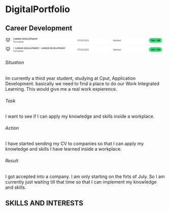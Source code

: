 # DigitalPortfolio
## Career Development
![Evidence](https://github.com/Keeuwbuck/DigitalPortfolio/blob/9db419dadaa7753c1e9f19ff7789a3362167ba0e/career%20development.png)

###### Situation
Im currently a third year student, studying at Cput, Application Development. basically we need to find a place to do our Work Integrated Learning. This would give me a real work expierence.

###### Task
I want to see if I can apply my knowledge and skills inside a workplace.

###### Action
I have started sending my CV to companies so that I can apply my knowledge and skills I have learned inside a workplace.

###### Result
I got accepted into a company. I am only starting on the firts of July. So I am currently just waiting till that time so that I can implement my knowledge and skills.

## SKILLS AND INTERESTS


